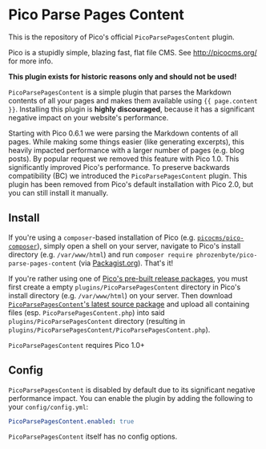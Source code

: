 Pico Parse Pages Content
========================

This is the repository of Pico's official `PicoParsePagesContent` plugin.

Pico is a stupidly simple, blazing fast, flat file CMS. See http://picocms.org/ for more info.

**This plugin exists for historic reasons only and should not be used!**

`PicoParsePagesContent` is a simple plugin that parses the Markdown contents of all your pages and makes them available using `{{ page.content }}`. Installing this plugin is **highly discouraged**, because it has a significant negative impact on your website's performance.

Starting with Pico 0.6.1 we were parsing the Markdown contents of all pages. While making some things easier (like generating excerpts), this heavily impacted performance with a larger number of pages (e.g. blog posts). By popular request we removed this feature with Pico 1.0. This significantly improved Pico's performance. To preserve backwards compatibility (BC) we introduced the `PicoParsePagesContent` plugin. This plugin has been removed from Pico's default installation with Pico 2.0, but you can still install it manually.

Install
-------

If you're using a `composer`-based installation of Pico (e.g. [`picocms/pico-composer`][PicoComposer]), simply open a shell on your server, navigate to Pico's install directory (e.g. `/var/www/html`) and run `composer require phrozenbyte/pico-parse-pages-content` (via [Packagist.org][]). That's it!

If you're rather using one of [Pico's pre-built release packages][PicoRelease], you must first create a empty `plugins/PicoParsePagesContent` directory in Pico's install directory (e.g. `/var/www/html`) on your server. Then download [`PicoParsePagesContent`'s latest source package][PicoPluginRelease] and upload all containing files (esp. `PicoParsePagesContent.php`) into said `plugins/PicoParsePagesContent` directory (resulting in `plugins/PicoParsePagesContent/PicoParsePagesContent.php`).

`PicoParsePagesContent` requires Pico 1.0+

Config
------

`PicoParsePagesContent` is disabled by default due to its significant negative performance impact. You can enable the plugin by adding the following to your `config/config.yml`:

```yml
PicoParsePagesContent.enabled: true
```

`PicoParsePagesContent` itself has no config options.

[PicoComposer]: https://github.com/picocms/pico-composer
[Packagist.org]: https://packagist.org/packages/phrozenbyte/pico-parse-pages-content
[PicoRelease]: https://github.com/picocms/Pico/releases/latest
[PicoPluginRelease]: https://github.com/PhrozenByte/pico-parse-pages-content/releases/latest
